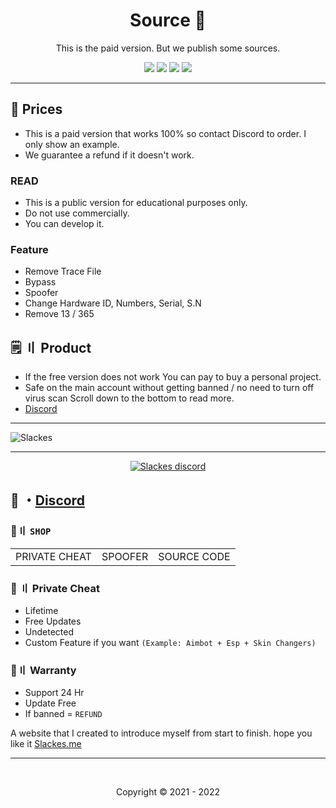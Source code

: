 <h1 align="center">
  Source 🧹
</h1>

<p align="center">
  This is the paid version. But we publish some sources.
</p>



<p align="center">
  <img src="https://img.shields.io/github/languages/top/Slackes/Fivem-Spoofer?style=flat-square"/>
  <img src="https://img.shields.io/github/last-commit/Slackes/Fivem-Spoofer?style=flat-square"/>
  <img src="https://sonarcloud.io/api/project_badges/measure?project=Slackes_Fivem-Spoofer&metric=ncloc"/>
  <img src="https://img.shields.io/github/stars/Slackes/Fivem-Spoofer?color=5ac18e&label=Stars&style=flat-square"/>

</p>

 
 ---
 
## <a id="credits"></a> 🌱 Prices
- This is a paid version that works 100% so contact Discord to order. I only show an example.
- We guarantee a refund if it doesn't work.
 
### READ
  
- This is a public version for educational purposes only.
- Do not use commercially.
- You can develop it.

### Feature

- Remove Trace File 
- Bypass
- Spoofer 
- Change Hardware ID, Numbers, Serial, S.N 
- Remove 13 / 365 

## <a id="setup2"></a> 🗒 〢 Product
- If the free version does not work You can pay to buy a personal project.
- Safe on the main account without getting banned / no need to turn off virus scan Scroll down to the bottom to read more.
- [Discord](https://discord.gg/MBTkVcJefp) 


---
  
  ![Slackes](https://user-images.githubusercontent.com/94861415/209479687-55730f68-0004-4272-98b1-0d65f1bf0894.png)

  
--- 

  <p align="center">
    <a href="https://discord.gg/MBTkVcJefp">
        <img title="Slackes server discord" alt="Slackes discord" src="https://discordapp.com/api/guilds/880135738077896764/widget.png?style=banner2"/>
    </a>
</p> 
 
## 💬 ・[Discord](https://discord.gg/MBTkVcJefp) 

 ### 🛒〢 `SHOP`
 
<table>
<tr>
	<td> PRIVATE CHEAT
	<td> SPOOFER
	<td> SOURCE CODE
</table>

  
### 🥊 〢 Private Cheat

- Lifetime 
- Free Updates 
- Undetected
- Custom Feature if you want `(Example: Aimbot + Esp + Skin Changers)`

### 📌〢 Warranty

- Support 24 Hr
- Update Free
- If banned = `REFUND`

A website that I created to introduce myself from start to finish. hope you like it [Slackes.me](http://slackes.me/)

---


  <br>

<p align="center">
  Copyright © 2021 - 2022
<br>

